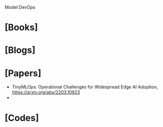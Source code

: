 Model DevOps

# [Books]

# [Blogs]

# [Papers]
+ TinyMLOps: Operational Challenges for Widespread Edge AI Adoption, https://arxiv.org/abs/2203.10923
+ 


# [Codes]

